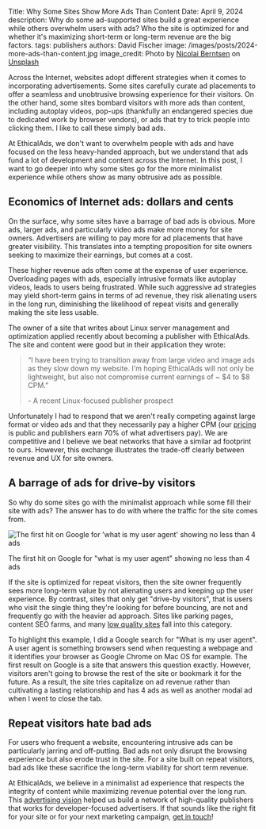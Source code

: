 Title: Why Some Sites Show More Ads Than Content
Date: April 9, 2024
description: Why do some ad-supported sites build a great experience while others overwhelm users with ads? Who the site is optimized for and whether it's maximizing short-term or long-term revenue are the big factors.
tags: publishers
authors: David Fischer
image: /images/posts/2024-more-ads-than-content.jpg
image_credit: <span>Photo by <a href="https://unsplash.com/@nicolaiberntsen?utm_content=creditCopyText&utm_medium=referral&utm_source=unsplash">Nicolai Berntsen</a> on <a href="https://unsplash.com/photos/people-walking-beside-buildings-F3uyey6ours?utm_content=creditCopyText&utm_medium=referral&utm_source=unsplash">Unsplash</a></span>


Across the Internet, websites adopt different strategies when it comes to incorporating advertisements.
Some sites carefully curate ad placements to offer a seamless and unobtrusive browsing experience for their visitors.
On the other hand, some sites bombard visitors with more ads than content, including autoplay videos,
pop-ups (thankfully an endangered species due to dedicated work by browser vendors), or ads that try to trick people into clicking them. I like to call these simply bad ads.

At EthicalAds, we don't want to overwhelm people with ads and have focused on the less heavy-handed approach,
but we understand that ads fund a lot of development and content across the Internet.
In this post, I want to go deeper into why some sites go for the more minimalist experience
while others show as many obtrusive ads as possible.


## Economics of Internet ads: dollars and cents
On the surface, why some sites have a barrage of bad ads is obvious.
More ads, larger ads, and particularly video ads make more money for site owners.
Advertisers are willing to pay more for ad placements that have greater visibility.
This translates into a tempting proposition for site owners seeking to maximize their earnings, but comes at a cost.

These higher revenue ads often come at the expense of user experience.
Overloading pages with ads, especially intrusive formats like autoplay videos, leads to users being frustrated.
While such aggressive ad strategies may yield short-term gains in terms of ad revenue, they risk alienating users in the long run,
diminishing the likelihood of repeat visits and generally making the site less usable.

The owner of a site that writes about Linux server management and optimization
applied recently about becoming a publisher with EthicalAds.
The site and content were good but in their application they wrote:

<blockquote class="blockquote mb-2">
  <p class="mb-2">
    “I have been trying to transition away from large video and image ads as they slow down my website. I'm hoping EthicalAds will not only be lightweight, but also not compromise current earnings of ~ $4 to $8 CPM.”
  </p>
  <p class="small">- A recent Linux-focused publisher prospect</p>
</blockquote>

Unfortunately I had to respond that we aren't really competing against large format or video ads
and that they necessarily pay a higher CPM (our <a href="/advertisers/#pricing">pricing</a> is public and publishers earn 70% of what advertisers pay).
We are competitive and I believe we beat networks that have a similar ad footprint to ours.
However, this exchange illustrates the trade-off clearly between revenue and UX for site owners.


## A barrage of ads for drive-by visitors

So why do some sites go with the minimalist approach while some fill their site with ads?
The answer has to do with where the traffic for the site comes from.

<div class="postimage text-center">
  <img class="w-100 shadow-lg" src="{static}../images/posts/2024-overwhelmed-with-ads.jpg" alt="The first hit on Google for 'what is my user agent' showing no less than 4 ads">
  <p>The first hit on Google for "what is my user agent" showing no less than 4 ads</p>
</div>

If the site is optimized for repeat visitors, then the site owner frequently sees more long-term value by not alienating users and keeping up the user experience.
By contrast, sites that only get "drive-by visitors", that is users who visit the single thing they're looking for before bouncing, are not and frequently go with the heavier ad approach.
Sites like parking pages, content SEO farms, and many [low quality sites]({filename}../posts/2021-invasive-ad-targeting-bad-journalism-premium-publishers.md) fall into this category.

To highlight this example, I did a Google search for "What is my user agent".
A user agent is something browsers send when requesting a webpage and it identifies your browser as Google Chrome on Mac OS for example.
The first result on Google is a site that answers this question exactly.
However, visitors aren't going to browse the rest of the site or bookmark it for the future.
As a result, the site tries capitalize on ad revenue rather than cultivating a lasting relationship
and has 4 ads as well as another modal ad when I went to close the tab.


## Repeat visitors hate bad ads

For users who frequent a website, encountering intrusive ads can be particularly jarring and off-putting.
Bad ads not only disrupt the browsing experience but also erode trust in the site.
For a site built on repeat visitors, bad ads like these sacrifice the long-term viability
for short term revenue.

At EthicalAds, we believe in a minimalist ad experience that respects the integrity of content
while maximizing revenue potential over the long run.
This [advertising vision]({filename}../pages/vision.md) helped us build a network of high-quality publishers that works for developer-focused advertisers.
If that sounds like the right fit for your site or for your next marketing campaign,
[get in touch]({filename}../pages/contact.md)!
